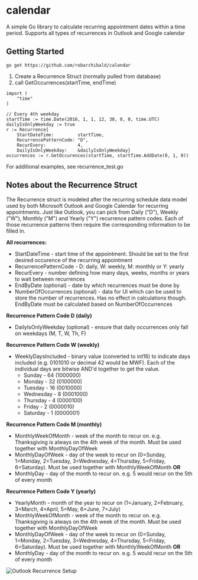 # calendar
A simple Go library to calculate recurring appointment dates within a time period. Supports all types of recurrences in Outlook and Google calendar

## Getting Started
    go get https://github.com/robarchibald/calendar

 1. Create a Recurrence Struct (normally pulled from database)
 2. call GetOccurrences(startTime, endTime)


```
import (
  	"time"
)
    
// Every 4th weekday
startTime := time.Date(2016, 1, 1, 12, 30, 0, 0, time.UTC)
dailyIsOnlyWeekday := true
r := Recurrence{
	StartDateTime:         startTime,
	RecurrencePatternCode: "D",
	RecurEvery:            4,
	DailyIsOnlyWeekday:    &dailyIsOnlyWeekday}
occurrences := r.GetOccurences(startTime, startTime.AddDate(0, 1, 0))
```
For additional examples, see recurrence_test.go

## Notes about the Recurrence Struct
The Recurrence struct is modeled after the recurring schedule data model used by both Microsoft Outlook and Google Calendar for recurring appointments. Just like Outlook, you can pick from Daily ("D"), Weekly ("W"), Monthly ("M") and Yearly ("Y") recurrence pattern codes. Each of those recurrence patterns then require the corresponding information to be filled in.

**All recurrences:**

 - StartDateTime - start time of the appointment. Should be set to the first desired occurence of the recurring appointment
 - RecurrencePatternCode - D: daily, W: weekly, M: monthly or Y: yearly
 - RecurEvery - number defining how many days, weeks, months or years to wait between recurrences
 - EndByDate (optional) - date by which recurrences must be done by 
 - NumberOfOccurrences (optional) - data for UI which can be used to store the number of recurrences. Has no effect in calculations though. EndByDate must be calculated based on NumberOfOccurrences

**Recurrence Pattern Code D (daily)**

 - DailyIsOnlyWeekday (optional) - ensure that daily occurrences only fall on weekdays (M, T, W, Th, F)

**Recurrence Pattern Code W (weekly)**

 - WeeklyDaysIncluded - binary value (converted to int16) to indicate days included (e.g. 0101010 or decimal 42 would be MWF). Each of the individual days are bitwise AND'd together to get the value.
	 - Sunday - 64 (1000000)
	 - Monday - 32 (0100000)
	 - Tuesday - 16 (0010000)
	 - Wednesday - 8 (0001000)
	 - Thursday - 4 (0000100)
	 - Friday - 2 (0000010)
	 - Saturday - 1 (0000001)

**Recurrence Pattern Code M (monthly)**

 - MonthlyWeekOfMonth - week of the month to recur on. e.g. Thanksgiving is always on the 4th week of the month. Must be used together with MonthlyDayOfWeek
 - MonthlyDayOfWeek - day of the week to recur on (0=Sunday, 1=Monday, 2=Tuesday, 3=Wednesday, 4=Thursday, 5=Friday, 6=Saturday). Must be used together with MonthlyWeekOfMonth
 **OR**
 - MonthlyDay - day of the month to recur on. e.g. 5 would recur on the 5th of every month

**Recurrence Pattern Code Y (yearly)**

 - YearlyMonth - month of the year to recur on (1=January, 2=February, 3=March, 4=April, 5=May, 6=June, 7=July)
 - MonthlyWeekOfMonth - week of the month to recur on. e.g. Thanksgiving is always on the 4th week of the month. Must be used together with MonthlyDayOfWeek
 - MonthlyDayOfWeek - day of the week to recur on (0=Sunday, 1=Monday, 2=Tuesday, 3=Wednesday, 4=Thursday, 5=Friday, 6=Saturday). Must be used together with MonthlyWeekOfMonth
 **OR**
 - MonthlyDay - day of the month to recur on. e.g. 5 would recur on the 5th of every month


![Outlook Recurrence Setup](https://robarchibald.github.io/calendar/images/outlookrecurrence.jpg)